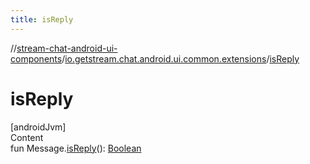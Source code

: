 ```yaml
---
title: isReply
---
```

//[stream-chat-android-ui-components](../../index.md)/[io.getstream.chat.android.ui.common.extensions](index.md)/[isReply](isReply.md)



# isReply  
[androidJvm]  
Content  
fun Message.[isReply](isReply.md)(): [Boolean](https://kotlinlang.org/api/latest/jvm/stdlib/kotlin/-boolean/index.html)  



